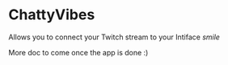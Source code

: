 # ChattyVibes
Allows you to connect your Twitch stream to your Intiface *smile*

More doc to come once the app is done :)
